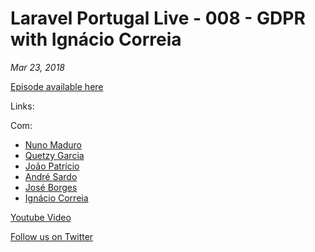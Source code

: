 # Laravel Portugal Live - 008 - GDPR with Ignácio Correia
*Mar 23, 2018*

[Episode available here](https://laravelportugal.simplecast.fm/8-gdpr-ignacio-correia)

Links:

Com:
* [Nuno Maduro](https://twitter.com/@enunomaduro)
* [Quetzy Garcia](https://twitter.com/@QuetzyG)
* [João Patrício](https://twitter.com/@ijpatricio)
* [André Sardo](https://twitter.com/@a_fsardo)
* [José Borges](https://twitter.com/@JoseLABorges)
* [Ignácio Correia](https://twitter.com/@igcorreia)

[Youtube Video](https://www.youtube.com/watch?v=DTPR2FaAISM)

[Follow us on Twitter](https://twitter.com/@laravelportugal)
